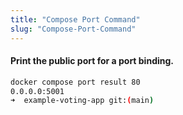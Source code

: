 ```yaml
---
title: "Compose Port Command"
slug: "Compose-Port-Command"
---
```


#### Print the public port for a port binding.

```sh
docker compose port result 80
0.0.0.0:5001
➜  example-voting-app git:(main) 

```


